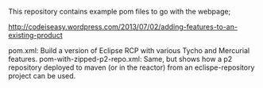 This repository contains example pom files to go with the webpage;

http://codeiseasy.wordpress.com/2013/07/02/adding-features-to-an-existing-product

pom.xml: Build a version of Eclipse RCP with various Tycho and Mercurial features.
pom-with-zipped-p2-repo.xml: Same, but shows how a p2 repository deployed to maven (or in the reactor) from an eclispe-repository project can be used.
